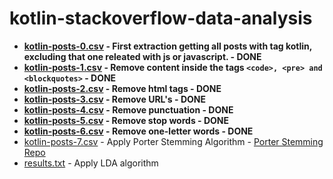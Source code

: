 # kotlin-stackoverflow-data-analysis

- **[kotlin-posts-0.csv](/kotlin-posts-0.csv) - First extraction getting all posts with tag kotlin, excluding that one releated with js or javascript. - DONE**
- **[kotlin-posts-1.csv](/kotlin-posts-1.csv) - Remove content inside the tags ```<code>, <pre> and <blockquotes>``` - DONE**
- **[kotlin-posts-2.csv](/kotlin-posts-2.csv) - Remove html tags - DONE**
- **[kotlin-posts-3.csv](/kotlin-posts-3.csv) - Remove URL's - DONE**
- **[kotlin-posts-4.csv](/kotlin-posts-4.csv) - Remove punctuation - DONE**
- **[kotlin-posts-5.csv](/kotlin-posts-5.csv) - Remove stop words - DONE**
- **[kotlin-posts-6.csv](/kotlin-posts-6.csv) - Remove one-letter words - DONE**
- [kotlin-posts-7.csv](/kotlin-posts-7.csv) - Apply Porter Stemming Algorithm - [Porter Stemming Repo](https://github.com/victorlaerte/java-porter-stemming)
- [results.txt](/results.txt) - Apply LDA algorithm
